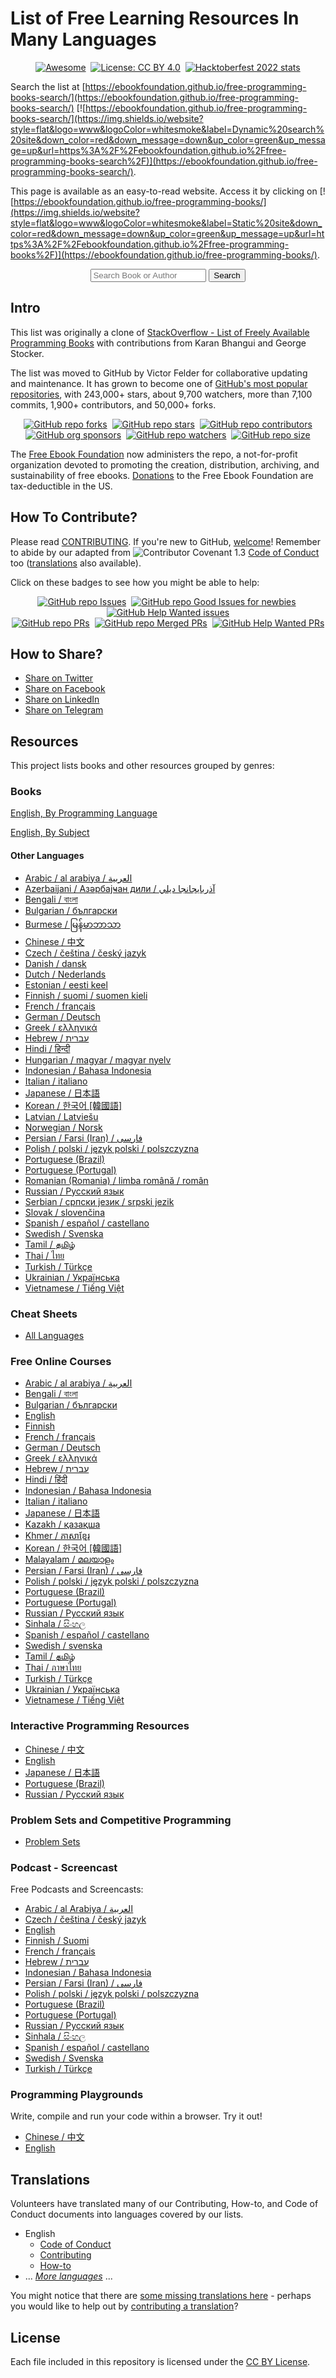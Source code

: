 # List of Free Learning Resources In Many Languages

<div align="center" markdown="1">

[![Awesome](https://cdn.rawgit.com/sindresorhus/awesome/d7305f38d29fed78fa85652e3a63e154dd8e8829/media/badge.svg)](https://github.com/sindresorhus/awesome)&#160;
[![License: CC BY 4.0](https://img.shields.io/badge/License-CC%20BY%204.0-lightgrey.svg)](https://creativecommons.org/licenses/by/4.0/)&#160;
[![Hacktoberfest 2022 stats](https://img.shields.io/github/hacktoberfest/2022/EbookFoundation/free-programming-books?label=Hacktoberfest+2022)](https://github.com/EbookFoundation/free-programming-books/pulls?q=is%3Apr+is%3Amerged+created%3A2022-10-01..2022-10-31)

</div>

Search the list at [https://ebookfoundation.github.io/free-programming-books-search/](https://ebookfoundation.github.io/free-programming-books-search/) [![https://ebookfoundation.github.io/free-programming-books-search/](https://img.shields.io/website?style=flat&logo=www&logoColor=whitesmoke&label=Dynamic%20search%20site&down_color=red&down_message=down&up_color=green&up_message=up&url=https%3A%2F%2Febookfoundation.github.io%2Ffree-programming-books-search%2F)](https://ebookfoundation.github.io/free-programming-books-search/).

This page is available as an easy-to-read website. Access it by clicking on [![https://ebookfoundation.github.io/free-programming-books/](https://img.shields.io/website?style=flat&logo=www&logoColor=whitesmoke&label=Static%20site&down_color=red&down_message=down&up_color=green&up_message=up&url=https%3A%2F%2Febookfoundation.github.io%2Ffree-programming-books%2F)](https://ebookfoundation.github.io/free-programming-books/).

<div align="center">
  <form action="https://ebookfoundation.github.io/free-programming-books-search">
    <input type="text" id="fpbSearch" name="search" placeholder="Search Book or Author"/>
    <label for="submit"> </label>
    <input type="submit" id="submit" name="submit" value="Search" />
  </form>
</div>

## Intro

This list was originally a clone of [StackOverflow - List of Freely Available Programming Books](https://web.archive.org/web/20140606191453/http://stackoverflow.com/questions/194812/list-of-freely-available-programming-books/392926) with contributions from Karan Bhangui and George Stocker.

The list was moved to GitHub by Victor Felder for collaborative updating and maintenance. It has grown to become one of [GitHub's most popular repositories](https://octoverse.github.com/), with 243,000+ stars, about 9,700 watchers, more than 7,100 commits, 1,900+ contributors, and 50,000+ forks.

<div align="center" markdown="1">

[![GitHub repo forks](https://img.shields.io/github/forks/EbookFoundation/free-programming-books?style=flat&logo=github&logoColor=whitesmoke&label=Forks)](https://github.com/EbookFoundation/free-programming-books/network)&#160;
[![GitHub repo stars](https://img.shields.io/github/stars/EbookFoundation/free-programming-books?style=flat&logo=github&logoColor=whitesmoke&label=Stars)](https://github.com/EbookFoundation/free-programming-books/stargazers)&#160;
[![GitHub repo contributors](https://img.shields.io/github/contributors-anon/EbookFoundation/free-programming-books?style=flat&logo=github&logoColor=whitesmoke&label=Contributors)](https://github.com/EbookFoundation/free-programming-books/graphs/contributors)  
[![GitHub org sponsors](https://img.shields.io/github/sponsors/EbookFoundation?style=flat&logo=github&logoColor=whitesmoke&label=Sponsors)](https://github.com/sponsors/EbookFoundation)&#160;
[![GitHub repo watchers](https://img.shields.io/github/watchers/EbookFoundation/free-programming-books?style=flat&logo=github&logoColor=whitesmoke&label=Watchers)](https://github.com/EbookFoundation/free-programming-books/watchers)&#160;
[![GitHub repo size](https://img.shields.io/github/repo-size/EbookFoundation/free-programming-books?style=flat&logo=github&logoColor=whitesmoke&label=Repo%20Size)](https://github.com/EbookFoundation/free-programming-books/archive/refs/heads/main.zip)

</div>

The [Free Ebook Foundation](https://ebookfoundation.org) now administers the repo, a not-for-profit organization devoted to promoting the creation, distribution, archiving, and sustainability of free ebooks. [Donations](https://ebookfoundation.org/contributions.html) to the Free Ebook Foundation are tax-deductible in the US.

## How To Contribute?

Please read [CONTRIBUTING](docs/CONTRIBUTING.md). If you're new to GitHub, [welcome](docs/HOWTO.md)! Remember to abide by our adapted from ![Contributor Covenant 1.3](https://img.shields.io/badge/Contributor%20Covenant-1.3-4baaaa.svg) [Code of Conduct](docs/CODE_OF_CONDUCT.md) too ([translations](#translations) also available).

Click on these badges to see how you might be able to help:

<div align="center" markdown="1">

[![GitHub repo Issues](https://img.shields.io/github/issues/EbookFoundation/free-programming-books?style=flat&logo=github&logoColor=red&label=Issues)](https://github.com/EbookFoundation/free-programming-books/issues)&#160;
[![GitHub repo Good Issues for newbies](https://img.shields.io/github/issues/EbookFoundation/free-programming-books/good%20first%20issue?style=flat&logo=github&logoColor=green&label=Good%20First%20issues)](https://github.com/EbookFoundation/free-programming-books/issues?q=is%3Aopen+is%3Aissue+label%3A%22good+first+issue%22)&#160;
[![GitHub Help Wanted issues](https://img.shields.io/github/issues/EbookFoundation/free-programming-books/help%20wanted?style=flat&logo=github&logoColor=b545d1&label=%22Help%20Wanted%22%20issues)](https://github.com/EbookFoundation/free-programming-books/issues?q=is%3Aopen+is%3Aissue+label%3A%22help+wanted%22)  
[![GitHub repo PRs](https://img.shields.io/github/issues-pr/EbookFoundation/free-programming-books?style=flat&logo=github&logoColor=orange&label=PRs)](https://github.com/EbookFoundation/free-programming-books/pulls)&#160;
[![GitHub repo Merged PRs](https://img.shields.io/github/issues-search/EbookFoundation/free-programming-books?style=flat&logo=github&logoColor=green&label=Merged%20PRs&query=is%3Amerged)](https://github.com/EbookFoundation/free-programming-books/pulls?q=is%3Apr+is%3Amerged)&#160;
[![GitHub Help Wanted PRs](https://img.shields.io/github/issues-pr/EbookFoundation/free-programming-books/help%20wanted?style=flat&logo=github&logoColor=b545d1&label=%22Help%20Wanted%22%20PRs)](https://github.com/EbookFoundation/free-programming-books/pulls?q=is%3Aopen+is%3Aissue+label%3A%22help+wanted%22)

</div>

## How to Share?

-   [Share on Twitter](http://twitter.com/intent/tweet?text=https://github.com/EbookFoundation/free-programming-books%0AFree%20Programming%20Books)
-   [Share on Facebook](https://www.facebook.com/share.php?u=https%3A%2F%2Fgithub.com%2FEbookFoundation%2Ffree-programming-books&p[images][0]=&p[title]=Free%20Programming%20Books&p[summary]=)
-   [Share on LinkedIn](http://www.linkedin.com/shareArticle?mini=true&url=https://github.com/EbookFoundation/free-programming-books&title=Free%20Programming%20Books&summary=&source=)
-   [Share on Telegram](https://t.me/share/url?url=https://github.com/EbookFoundation/free-programming-books)

## Resources

This project lists books and other resources grouped by genres:

### Books

[English, By Programming Language](books/free-programming-books-langs.md)

[English, By Subject](books/free-programming-books-subjects.md)

#### Other Languages

-   [Arabic / al arabiya / العربية](books/free-programming-books-ar.md)
-   [Azerbaijani / Азәрбајҹан дили / آذربايجانجا ديلي](books/free-programming-books-az.md)
-   [Bengali / বাংলা](books/free-programming-books-bn.md)
-   [Bulgarian / български](books/free-programming-books-bg.md)
-   [Burmese / မြန်မာဘာသာ](books/free-programming-books-my.md)
-   [Chinese / 中文](books/free-programming-books-zh.md)
-   [Czech / čeština / český jazyk](books/free-programming-books-cs.md)
-   [Danish / dansk](books/free-programming-books-da.md)
-   [Dutch / Nederlands](books/free-programming-books-nl.md)
-   [Estonian / eesti keel](books/free-programming-books-et.md)
-   [Finnish / suomi / suomen kieli](books/free-programming-books-fi.md)
-   [French / français](books/free-programming-books-fr.md)
-   [German / Deutsch](books/free-programming-books-de.md)
-   [Greek / ελληνικά](books/free-programming-books-el.md)
-   [Hebrew / עברית](books/free-programming-books-he.md)
-   [Hindi / हिन्दी](books/free-programming-books-hi.md)
-   [Hungarian / magyar / magyar nyelv](books/free-programming-books-hu.md)
-   [Indonesian / Bahasa Indonesia](books/free-programming-books-id.md)
-   [Italian / italiano](books/free-programming-books-it.md)
-   [Japanese / 日本語](books/free-programming-books-ja.md)
-   [Korean / 한국어 [韓國語]](books/free-programming-books-ko.md)
-   [Latvian / Latviešu](books/free-programming-books-lv.md)
-   [Norwegian / Norsk](books/free-programming-books-no.md)
-   [Persian / Farsi (Iran) / فارسى](books/free-programming-books-fa_IR.md)
-   [Polish / polski / język polski / polszczyzna](books/free-programming-books-pl.md)
-   [Portuguese (Brazil)](books/free-programming-books-pt_BR.md)
-   [Portuguese (Portugal)](books/free-programming-books-pt_PT.md)
-   [Romanian (Romania) / limba română / român](books/free-programming-books-ro.md)
-   [Russian / Русский язык](books/free-programming-books-ru.md)
-   [Serbian / српски језик / srpski jezik](books/free-programming-books-sr.md)
-   [Slovak / slovenčina](books/free-programming-books-sk.md)
-   [Spanish / español / castellano](books/free-programming-books-es.md)
-   [Swedish / Svenska](books/free-programming-books-sv.md)
-   [Tamil / தமிழ்](books/free-programming-books-ta.md)
-   [Thai / ไทย](books/free-programming-books-th.md)
-   [Turkish / Türkçe](books/free-programming-books-tr.md)
-   [Ukrainian / Українська](books/free-programming-books-uk.md)
-   [Vietnamese / Tiếng Việt](books/free-programming-books-vi.md)

### Cheat Sheets

-   [All Languages](more/free-programming-cheatsheets.md)

### Free Online Courses

-   [Arabic / al arabiya / العربية](courses/free-courses-ar.md)
-   [Bengali / বাংলা](courses/free-courses-bn.md)
-   [Bulgarian / български](courses/free-courses-bg.md)
-   [English](courses/free-courses-en.md)
-   [Finnish](courses/free-courses-fi.md)
-   [French / français](courses/free-courses-fr.md)
-   [German / Deutsch](courses/free-courses-de.md)
-   [Greek / ελληνικά](courses/free-courses-el.md)
-   [Hebrew / עברית](courses/free-courses-he.md)
-   [Hindi / हिंदी](courses/free-courses-hi.md)
-   [Indonesian / Bahasa Indonesia](courses/free-courses-id.md)
-   [Italian / italiano](courses/free-courses-it.md)
-   [Japanese / 日本語](courses/free-courses-ja.md)
-   [Kazakh / қазақша](courses/free-courses-kk.md)
-   [Khmer / ភាសាខ្មែរ](courses/free-courses-km.md)
-   [Korean / 한국어 [韓國語]](courses/free-courses-ko.md)
-   [Malayalam / മലയാളം](courses/free-courses-ml.md)
-   [Persian / Farsi (Iran) / فارسى](courses/free-courses-fa_IR.md)
-   [Polish / polski / język polski / polszczyzna](courses/free-courses-pl.md)
-   [Portuguese (Brazil)](courses/free-courses-pt_BR.md)
-   [Portuguese (Portugal)](courses/free-courses-pt_PT.md)
-   [Russian / Русский язык](courses/free-courses-ru.md)
-   [Sinhala / සිංහල](courses/free-courses-si.md)
-   [Spanish / español / castellano](courses/free-courses-es.md)
-   [Swedish / svenska](courses/free-courses-sv.md)
-   [Tamil / தமிழ்](courses/free-courses-ta.md)
-   [Thai / ภาษาไทย](courses/free-courses-th.md)
-   [Turkish / Türkçe](courses/free-courses-tr.md)
-   [Ukrainian / Українська](courses/free-courses-uk.md)
-   [Vietnamese / Tiếng Việt](courses/free-courses-vi.md)

### Interactive Programming Resources

-   [Chinese / 中文](more/free-programming-interactive-tutorials-zh.md)
-   [English](more/free-programming-interactive-tutorials-en.md)
-   [Japanese / 日本語](more/free-programming-interactive-tutorials-ja.md)
-   [Portuguese (Brazil)](more/free-programming-interactive-tutorials-pt_BR.md)
-   [Russian / Русский язык](more/free-programming-interactive-tutorials-ru.md)

### Problem Sets and Competitive Programming

-   [Problem Sets](more/problem-sets-competitive-programming.md)

### Podcast - Screencast

Free Podcasts and Screencasts:

-   [Arabic / al Arabiya / العربية](casts/free-podcasts-screencasts-ar.md)
-   [Czech / čeština / český jazyk](casts/free-podcasts-screencasts-cs.md)
-   [English](casts/free-podcasts-screencasts-en.md)
-   [Finnish / Suomi](casts/free-podcasts-screencasts-fi.md)
-   [French / français](casts/free-podcasts-screencasts-fr.md)
-   [Hebrew / עברית](casts/free-podcasts-screencasts-he.md)
-   [Indonesian / Bahasa Indonesia](casts/free-podcasts-screencasts-id.md)
-   [Persian / Farsi (Iran) / فارسى](casts/free-podcasts-screencasts-fa_IR.md)
-   [Polish / polski / język polski / polszczyzna](casts/free-podcasts-screencasts-pl.md)
-   [Portuguese (Brazil)](casts/free-podcasts-screencasts-pt_BR.md)
-   [Portuguese (Portugal)](casts/free-podcasts-screencasts-pt_PT.md)
-   [Russian / Русский язык](casts/free-podcasts-screencasts-ru.md)
-   [Sinhala / සිංහල](casts/free-podcasts-screencasts-si.md)
-   [Spanish / español / castellano](casts/free-podcasts-screencasts-es.md)
-   [Swedish / Svenska](casts/free-podcasts-screencasts-sv.md)
-   [Turkish / Türkçe](casts/free-podcasts-screencasts-tr.md)

### Programming Playgrounds

Write, compile and run your code within a browser. Try it out!

-   [Chinese / 中文](more/free-programming-playgrounds-zh.md)
-   [English](more/free-programming-playgrounds.md)

## Translations

Volunteers have translated many of our Contributing, How-to, and Code of Conduct documents into languages covered by our lists.

-   English
    -   [Code of Conduct](docs/CODE_OF_CONDUCT.md)
    -   [Contributing](docs/CONTRIBUTING.md)
    -   [How-to](docs/HOWTO.md)
-   ... _[More languages](docs/README.md#translations)_ ...

You might notice that there are [some missing translations here](docs/README.md#translations) - perhaps you would like to help out by [contributing a translation](docs/CONTRIBUTING.md#help-out-by-contributing-a-translation)?

## License

Each file included in this repository is licensed under the [CC BY License](LICENSE).
